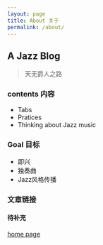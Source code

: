 ```yaml
---
layout: page
title: About 关于
permalink: /about/
---
```


## A Jazz Blog 
> 天无爵人之路

### contents 内容
- Tabs
- Pratices
- Thinking about Jazz music

### Goal 目标
- 即兴
- 独奏曲
- Jazz风格传播

### 文章链接
#### 待补充
[home page][home-page]

[home-page]: https://jazzupsoul.github.io/
